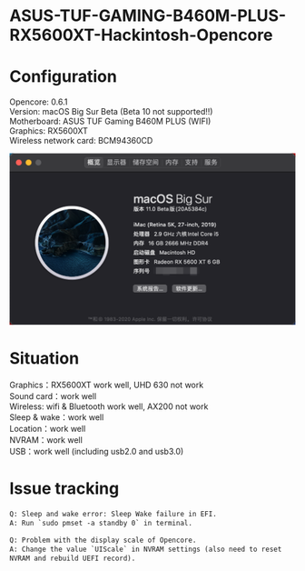 # ASUS-TUF-GAMING-B460M-PLUS-RX5600XT-Hackintosh-Opencore

# Configuration 
Opencore: 0.6.1  
Version: macOS Big Sur Beta (Beta 10 not supported!!)  
Motherboard: ASUS TUF Gaming B460M PLUS (WIFI)  
Graphics: RX5600XT  
Wireless network card: BCM94360CD  

![ABOUT](IMG/about.png)

# Situation
Graphics：RX5600XT work well, UHD 630 not work  
Sound card：work well  
Wireless: wifi & Bluetooth work well, AX200 not work  
Sleep & wake：work well  
Location：work well  
NVRAM：work well  
USB：work well  (including usb2.0 and usb3.0)

# Issue tracking

```
Q: Sleep and wake error: Sleep Wake failure in EFI.
A: Run `sudo pmset -a standby 0` in terminal.
```
```
Q: Problem with the display scale of Opencore.
A: Change the value `UIScale` in NVRAM settings (also need to reset NVRAM and rebuild UEFI record).
```


